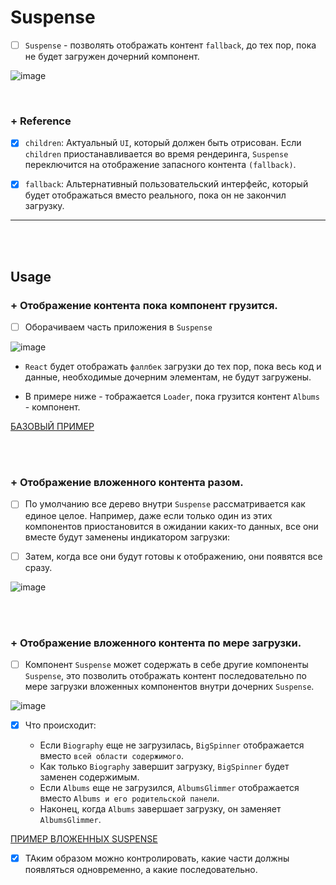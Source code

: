 # Suspense

- [ ] `Suspense` - позволять отображать контент `fallback`, до тех пор, пока не будет загружен дочерний компонент.

![image](https://github.com/acidshotgun/react-hooks-new/assets/117285472/e38d146b-c863-4c18-9037-e9708b7965a5)

<br>

<h3>+ Reference </h3>

- [x] `children`: Актуальный `UI`, который должен быть отрисован. Если `children` приостанавливается во время рендеринга, `Suspense` переключится на отображение запасного контента `(fallback)`.

- [x] `fallback`: Альтернативный пользовательский интерфейс, который будет отображаться вместо реального, пока он не закончил загрузку.

<hr>
<br>
<br>

<h2>Usage</h2>

<h3>+ Отображение контента пока компонент грузится.</h3>

  - [ ] Оборачиваем часть приложения в `Suspense`

  ![image](https://github.com/acidshotgun/react-hooks-new/assets/117285472/8a63dd1f-3599-4214-8990-60d25e742d6f)

  + `React` будет отображать `фаллбек` загрузки до тех пор, пока весь код и данные, необходимые дочерним элементам, не будут загружены.

  + В примере ниже - тображается `Loader`, пока грузится контент `Albums` - компонент.

  [БАЗОВЫЙ ПРИМЕР](https://codesandbox.io/dashboard/sandboxes/REACT%20THEORY/Suspense?workspace=9bcccbf2-9be5-4d55-8fd5-4f86b53dac31)

<br>
<br>

<h3>+ Отображение вложенного контента разом.</h3>

- [ ] По умолчанию все дерево внутри `Suspense` рассматривается как единое целое. Например, даже если только один из этих компонентов приостановится в ожидании каких-то данных, все они вместе будут заменены индикатором загрузки:

- [ ] Затем, когда все они будут готовы к отображению, они появятся все сразу.

![image](https://github.com/acidshotgun/react-hooks-new/assets/117285472/1c418c12-0cf4-47e0-9512-03345fa30a06)

<br>
<br>

<h3>+ Отображение вложенного контента по мере загрузки.</h3>

- [ ] Компонент `Suspense` может содержать в себе другие компоненты `Suspense`, это позволить отображать контент последовательно по мере загрузки вложенных компонентов внутри дочерних `Suspense`.

![image](https://github.com/acidshotgun/react-hooks-new/assets/117285472/79ca8125-ee8c-45c2-b478-caf3bb4419f5)

- [x] Что происходит:

  + Если `Biography` еще не загрузилась, `BigSpinner` отображается вместо `всей области содержимого`.
  + Как только `Biography` завершит загрузку, `BigSpinner` будет заменен содержимым.
  + Если `Albums` еще не загрузился, `AlbumsGlimmer` отображается вместо `Albums и его родительской панели`.
  + Наконец, когда `Albums` завершает загрузку, он заменяет `AlbumsGlimmer`.
     
[ПРИМЕР ВЛОЖЕННЫХ SUSPENSE](https://codesandbox.io/p/sandbox/nested-suspense-37hpgt?file=%2Fsrc%2FArtistPage.js)

- [x] ТАким образом можно контролировать, какие части должны появляться одновременно, а какие последовательно.
